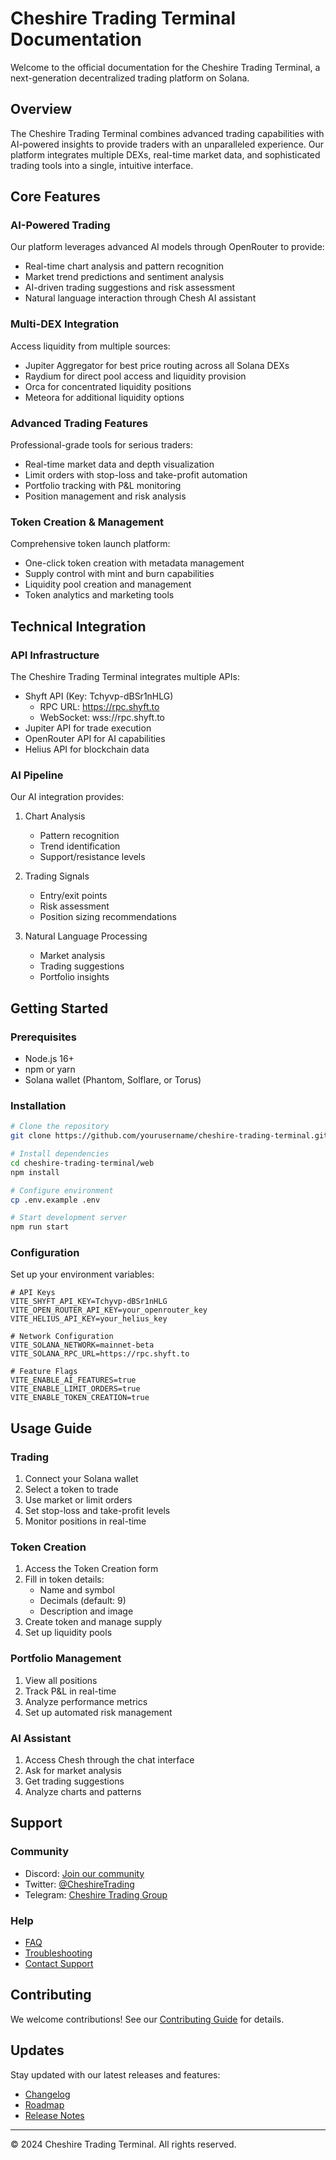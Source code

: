# Cheshire Trading Terminal Documentation

Welcome to the official documentation for the Cheshire Trading Terminal, a next-generation decentralized trading platform on Solana.

## Overview

The Cheshire Trading Terminal combines advanced trading capabilities with AI-powered insights to provide traders with an unparalleled experience. Our platform integrates multiple DEXs, real-time market data, and sophisticated trading tools into a single, intuitive interface.

## Core Features

### AI-Powered Trading
Our platform leverages advanced AI models through OpenRouter to provide:
- Real-time chart analysis and pattern recognition
- Market trend predictions and sentiment analysis
- AI-driven trading suggestions and risk assessment
- Natural language interaction through Chesh AI assistant

### Multi-DEX Integration
Access liquidity from multiple sources:
- Jupiter Aggregator for best price routing across all Solana DEXs
- Raydium for direct pool access and liquidity provision
- Orca for concentrated liquidity positions
- Meteora for additional liquidity options

### Advanced Trading Features
Professional-grade tools for serious traders:
- Real-time market data and depth visualization
- Limit orders with stop-loss and take-profit automation
- Portfolio tracking with P&L monitoring
- Position management and risk analysis

### Token Creation & Management
Comprehensive token launch platform:
- One-click token creation with metadata management
- Supply control with mint and burn capabilities
- Liquidity pool creation and management
- Token analytics and marketing tools

## Technical Integration

### API Infrastructure
The Cheshire Trading Terminal integrates multiple APIs:
- Shyft API (Key: Tchyvp-dBSr1nHLG)
  - RPC URL: https://rpc.shyft.to
  - WebSocket: wss://rpc.shyft.to
- Jupiter API for trade execution
- OpenRouter API for AI capabilities
- Helius API for blockchain data

### AI Pipeline
Our AI integration provides:
1. Chart Analysis
   - Pattern recognition
   - Trend identification
   - Support/resistance levels
   
2. Trading Signals
   - Entry/exit points
   - Risk assessment
   - Position sizing recommendations

3. Natural Language Processing
   - Market analysis
   - Trading suggestions
   - Portfolio insights

## Getting Started

### Prerequisites
- Node.js 16+
- npm or yarn
- Solana wallet (Phantom, Solflare, or Torus)

### Installation
```bash
# Clone the repository
git clone https://github.com/yourusername/cheshire-trading-terminal.git

# Install dependencies
cd cheshire-trading-terminal/web
npm install

# Configure environment
cp .env.example .env

# Start development server
npm run start
```

### Configuration
Set up your environment variables:
```env
# API Keys
VITE_SHYFT_API_KEY=Tchyvp-dBSr1nHLG
VITE_OPEN_ROUTER_API_KEY=your_openrouter_key
VITE_HELIUS_API_KEY=your_helius_key

# Network Configuration
VITE_SOLANA_NETWORK=mainnet-beta
VITE_SOLANA_RPC_URL=https://rpc.shyft.to

# Feature Flags
VITE_ENABLE_AI_FEATURES=true
VITE_ENABLE_LIMIT_ORDERS=true
VITE_ENABLE_TOKEN_CREATION=true
```

## Usage Guide

### Trading
1. Connect your Solana wallet
2. Select a token to trade
3. Use market or limit orders
4. Set stop-loss and take-profit levels
5. Monitor positions in real-time

### Token Creation
1. Access the Token Creation form
2. Fill in token details:
   - Name and symbol
   - Decimals (default: 9)
   - Description and image
3. Create token and manage supply
4. Set up liquidity pools

### Portfolio Management
1. View all positions
2. Track P&L in real-time
3. Analyze performance metrics
4. Set up automated risk management

### AI Assistant
1. Access Chesh through the chat interface
2. Ask for market analysis
3. Get trading suggestions
4. Analyze charts and patterns

## Support

### Community
- Discord: [Join our community](https://discord.gg/cheshire)
- Twitter: [@CheshireTrading](https://twitter.com/CheshireTrading)
- Telegram: [Cheshire Trading Group](https://t.me/cheshire)

### Help
- [FAQ](faq.md)
- [Troubleshooting](troubleshooting.md)
- [Contact Support](support.md)

## Contributing
We welcome contributions! See our [Contributing Guide](contributing.md) for details.

## Updates
Stay updated with our latest releases and features:
- [Changelog](changelog.md)
- [Roadmap](roadmap.md)
- [Release Notes](releases.md)

---

© 2024 Cheshire Trading Terminal. All rights reserved.
